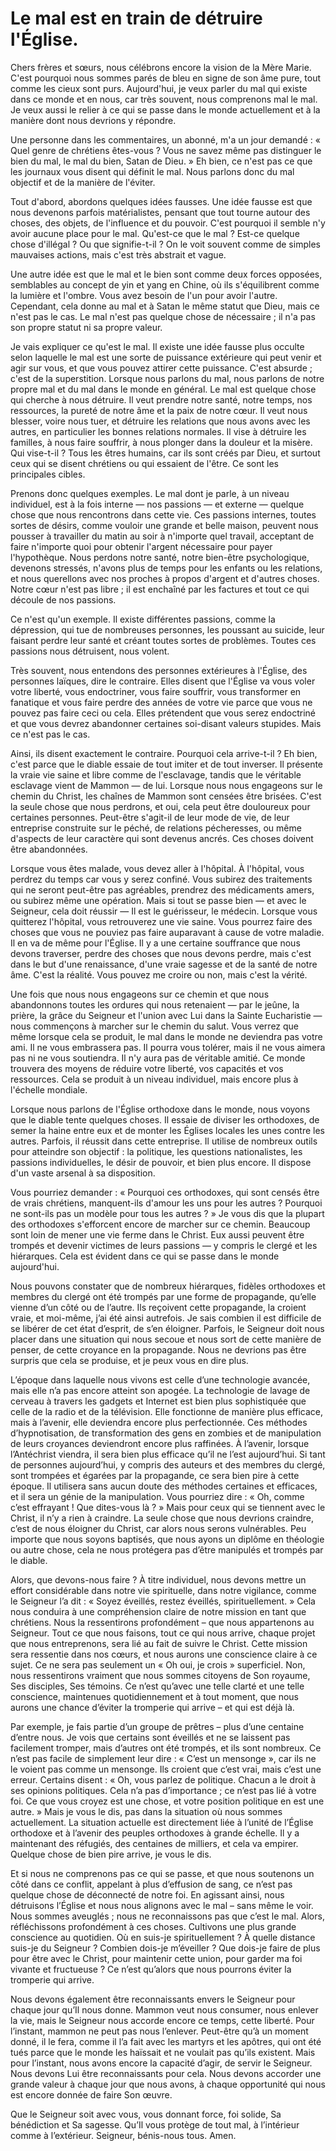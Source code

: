 # Le mal est en train de détruire l'Église.  

Chers frères et sœurs, nous célébrons encore la vision de la Mère Marie. C'est pourquoi nous sommes parés de bleu en signe de son âme pure, tout comme les cieux sont purs. Aujourd'hui, je veux parler du mal qui existe dans ce monde et en nous, car très souvent, nous comprenons mal le mal. Je veux aussi le relier à ce qui se passe dans le monde actuellement et à la manière dont nous devrions y répondre.

Une personne dans les commentaires, un abonné, m'a un jour demandé : « Quel genre de chrétiens êtes-vous ? Vous ne savez même pas distinguer le bien du mal, le mal du bien, Satan de Dieu. » Eh bien, ce n'est pas ce que les journaux vous disent qui définit le mal. Nous parlons donc du mal objectif et de la manière de l'éviter.

Tout d'abord, abordons quelques idées fausses. Une idée fausse est que nous devenons parfois matérialistes, pensant que tout tourne autour des choses, des objets, de l'influence et du pouvoir. C'est pourquoi il semble n'y avoir aucune place pour le mal. Qu'est-ce que le mal ? Est-ce quelque chose d'illégal ? Ou que signifie-t-il ? On le voit souvent comme de simples mauvaises actions, mais c'est très abstrait et vague.

Une autre idée est que le mal et le bien sont comme deux forces opposées, semblables au concept de yin et yang en Chine, où ils s'équilibrent comme la lumière et l'ombre. Vous avez besoin de l'un pour avoir l'autre. Cependant, cela donne au mal et à Satan le même statut que Dieu, mais ce n'est pas le cas. Le mal n'est pas quelque chose de nécessaire ; il n'a pas son propre statut ni sa propre valeur.

Je vais expliquer ce qu'est le mal. Il existe une idée fausse plus occulte selon laquelle le mal est une sorte de puissance extérieure qui peut venir et agir sur vous, et que vous pouvez attirer cette puissance. C'est absurde ; c'est de la superstition. Lorsque nous parlons du mal, nous parlons de notre propre mal et du mal dans le monde en général. Le mal est quelque chose qui cherche à nous détruire. Il veut prendre notre santé, notre temps, nos ressources, la pureté de notre âme et la paix de notre cœur. Il veut nous blesser, voire nous tuer, et détruire les relations que nous avons avec les autres, en particulier les bonnes relations normales. Il vise à détruire les familles, à nous faire souffrir, à nous plonger dans la douleur et la misère. Qui vise-t-il ? Tous les êtres humains, car ils sont créés par Dieu, et surtout ceux qui se disent chrétiens ou qui essaient de l'être. Ce sont les principales cibles.

Prenons donc quelques exemples. Le mal dont je parle, à un niveau individuel, est à la fois interne — nos passions — et externe — quelque chose que nous rencontrons dans cette vie. Ces passions internes, toutes sortes de désirs, comme vouloir une grande et belle maison, peuvent nous pousser à travailler du matin au soir à n'importe quel travail, acceptant de faire n'importe quoi pour obtenir l'argent nécessaire pour payer l'hypothèque. Nous perdons notre santé, notre bien-être psychologique, devenons stressés, n'avons plus de temps pour les enfants ou les relations, et nous querellons avec nos proches à propos d'argent et d'autres choses. Notre cœur n'est pas libre ; il est enchaîné par les factures et tout ce qui découle de nos passions.

Ce n'est qu'un exemple. Il existe différentes passions, comme la dépression, qui tue de nombreuses personnes, les poussant au suicide, leur faisant perdre leur santé et créant toutes sortes de problèmes. Toutes ces passions nous détruisent, nous volent.

Très souvent, nous entendons des personnes extérieures à l'Église, des personnes laïques, dire le contraire. Elles disent que l'Église va vous voler votre liberté, vous endoctriner, vous faire souffrir, vous transformer en fanatique et vous faire perdre des années de votre vie parce que vous ne pouvez pas faire ceci ou cela. Elles prétendent que vous serez endoctriné et que vous devrez abandonner certaines soi-disant valeurs stupides. Mais ce n'est pas le cas.

Ainsi, ils disent exactement le contraire. Pourquoi cela arrive-t-il ? Eh bien, c'est parce que le diable essaie de tout imiter et de tout inverser. Il présente la vraie vie saine et libre comme de l'esclavage, tandis que le véritable esclavage vient de Mammon — de lui. Lorsque nous nous engageons sur le chemin du Christ, les chaînes de Mammon sont censées être brisées. C'est la seule chose que nous perdrons, et oui, cela peut être douloureux pour certaines personnes. Peut-être s'agit-il de leur mode de vie, de leur entreprise construite sur le péché, de relations pécheresses, ou même d'aspects de leur caractère qui sont devenus ancrés. Ces choses doivent être abandonnées.

Lorsque vous êtes malade, vous devez aller à l'hôpital. À l'hôpital, vous perdrez du temps car vous y serez confiné. Vous subirez des traitements qui ne seront peut-être pas agréables, prendrez des médicaments amers, ou subirez même une opération. Mais si tout se passe bien — et avec le Seigneur, cela doit réussir — Il est le guérisseur, le médecin. Lorsque vous quitterez l'hôpital, vous retrouverez une vie saine. Vous pourrez faire des choses que vous ne pouviez pas faire auparavant à cause de votre maladie. Il en va de même pour l'Église. Il y a une certaine souffrance que nous devons traverser, perdre des choses que nous devons perdre, mais c'est dans le but d'une renaissance, d'une vraie sagesse et de la santé de notre âme. C'est la réalité. Vous pouvez me croire ou non, mais c'est la vérité.

Une fois que nous nous engageons sur ce chemin et que nous abandonnons toutes les ordures qui nous retenaient — par le jeûne, la prière, la grâce du Seigneur et l'union avec Lui dans la Sainte Eucharistie — nous commençons à marcher sur le chemin du salut. Vous verrez que même lorsque cela se produit, le mal dans le monde ne deviendra pas votre ami. Il ne vous embrassera pas. Il pourra vous tolérer, mais il ne vous aimera pas ni ne vous soutiendra. Il n'y aura pas de véritable amitié. Ce monde trouvera des moyens de réduire votre liberté, vos capacités et vos ressources. Cela se produit à un niveau individuel, mais encore plus à l'échelle mondiale.

Lorsque nous parlons de l'Église orthodoxe dans le monde, nous voyons que le diable tente quelques choses. Il essaie de diviser les orthodoxes, de semer la haine entre eux et de monter les Églises locales les unes contre les autres. Parfois, il réussit dans cette entreprise. Il utilise de nombreux outils pour atteindre son objectif : la politique, les questions nationalistes, les passions individuelles, le désir de pouvoir, et bien plus encore. Il dispose d'un vaste arsenal à sa disposition.

Vous pourriez demander : « Pourquoi ces orthodoxes, qui sont censés être de vrais chrétiens, manquent-ils d'amour les uns pour les autres ? Pourquoi ne sont-ils pas un modèle pour tous les autres ? » Je vous dis que la plupart des orthodoxes s'efforcent encore de marcher sur ce chemin. Beaucoup sont loin de mener une vie ferme dans le Christ. Eux aussi peuvent être trompés et devenir victimes de leurs passions — y compris le clergé et les hiérarques. Cela est évident dans ce qui se passe dans le monde aujourd'hui.

Nous pouvons constater que de nombreux hiérarques, fidèles orthodoxes et membres du clergé ont été trompés par une forme de propagande, qu’elle vienne d’un côté ou de l’autre. Ils reçoivent cette propagande, la croient vraie, et moi-même, j’ai été ainsi autrefois. Je sais combien il est difficile de se libérer de cet état d’esprit, de s’en éloigner. Parfois, le Seigneur doit nous placer dans une situation qui nous secoue et nous sort de cette manière de penser, de cette croyance en la propagande. Nous ne devrions pas être surpris que cela se produise, et je peux vous en dire plus.

L’époque dans laquelle nous vivons est celle d’une technologie avancée, mais elle n’a pas encore atteint son apogée. La technologie de lavage de cerveau à travers les gadgets et Internet est bien plus sophistiquée que celle de la radio et de la télévision. Elle fonctionne de manière plus efficace, mais à l’avenir, elle deviendra encore plus perfectionnée. Ces méthodes d’hypnotisation, de transformation des gens en zombies et de manipulation de leurs croyances deviendront encore plus raffinées. À l’avenir, lorsque l’Antéchrist viendra, il sera bien plus efficace qu’il ne l’est aujourd’hui. Si tant de personnes aujourd’hui, y compris des auteurs et des membres du clergé, sont trompées et égarées par la propagande, ce sera bien pire à cette époque. Il utilisera sans aucun doute des méthodes certaines et efficaces, et il sera un génie de la manipulation. Vous pourriez dire : « Oh, comme c’est effrayant ! Que dites-vous là ? » Mais pour ceux qui se tiennent avec le Christ, il n’y a rien à craindre. La seule chose que nous devrions craindre, c’est de nous éloigner du Christ, car alors nous serons vulnérables. Peu importe que nous soyons baptisés, que nous ayons un diplôme en théologie ou autre chose, cela ne nous protégera pas d’être manipulés et trompés par le diable.

Alors, que devons-nous faire ? À titre individuel, nous devons mettre un effort considérable dans notre vie spirituelle, dans notre vigilance, comme le Seigneur l’a dit : « Soyez éveillés, restez éveillés, spirituellement. » Cela nous conduira à une compréhension claire de notre mission en tant que chrétiens. Nous la ressentirons profondément – que nous appartenons au Seigneur. Tout ce que nous faisons, tout ce qui nous arrive, chaque projet que nous entreprenons, sera lié au fait de suivre le Christ. Cette mission sera ressentie dans nos cœurs, et nous aurons une conscience claire à ce sujet. Ce ne sera pas seulement un « Oh oui, je crois » superficiel. Non, nous ressentirons vraiment que nous sommes citoyens de Son royaume, Ses disciples, Ses témoins. Ce n’est qu’avec une telle clarté et une telle conscience, maintenues quotidiennement et à tout moment, que nous aurons une chance d’éviter la tromperie qui arrive – et qui est déjà là.

Par exemple, je fais partie d’un groupe de prêtres – plus d’une centaine d’entre nous. Je vois que certains sont éveillés et ne se laissent pas facilement tromper, mais d’autres ont été trompés, et ils sont nombreux. Ce n’est pas facile de simplement leur dire : « C’est un mensonge », car ils ne le voient pas comme un mensonge. Ils croient que c’est vrai, mais c’est une erreur. Certains disent : « Oh, vous parlez de politique. Chacun a le droit à ses opinions politiques. Cela n’a pas d’importance ; ce n’est pas lié à votre foi. Ce que vous croyez est une chose, et votre position politique en est une autre. » Mais je vous le dis, pas dans la situation où nous sommes actuellement. La situation actuelle est directement liée à l’unité de l’Église orthodoxe et à l’avenir des peuples orthodoxes à grande échelle. Il y a maintenant des réfugiés, des centaines de milliers, et cela va empirer. Quelque chose de bien pire arrive, je vous le dis.

Et si nous ne comprenons pas ce qui se passe, et que nous soutenons un côté dans ce conflit, appelant à plus d’effusion de sang, ce n’est pas quelque chose de déconnecté de notre foi. En agissant ainsi, nous détruisons l’Église et nous nous alignons avec le mal – sans même le voir. Nous sommes aveuglés ; nous ne reconnaissons pas que c’est le mal. Alors, réfléchissons profondément à ces choses. Cultivons une plus grande conscience au quotidien. Où en suis-je spirituellement ? À quelle distance suis-je du Seigneur ? Combien dois-je m’éveiller ? Que dois-je faire de plus pour être avec le Christ, pour maintenir cette union, pour garder ma foi vivante et fructueuse ? Ce n’est qu’alors que nous pourrons éviter la tromperie qui arrive.

Nous devons également être reconnaissants envers le Seigneur pour chaque jour qu’Il nous donne. Mammon veut nous consumer, nous enlever la vie, mais le Seigneur nous accorde encore ce temps, cette liberté. Pour l’instant, mammon ne peut pas nous l’enlever. Peut-être qu’à un moment donné, il le fera, comme il l’a fait avec les martyrs et les apôtres, qui ont été tués parce que le monde les haïssait et ne voulait pas qu’ils existent. Mais pour l’instant, nous avons encore la capacité d’agir, de servir le Seigneur. Nous devons Lui être reconnaissants pour cela. Nous devons accorder une grande valeur à chaque jour que nous avons, à chaque opportunité qui nous est encore donnée de faire Son œuvre.

Que le Seigneur soit avec vous, vous donnant force, foi solide, Sa bénédiction et Sa sagesse. Qu’Il vous protège de tout mal, à l’intérieur comme à l’extérieur. Seigneur, bénis-nous tous. Amen.

